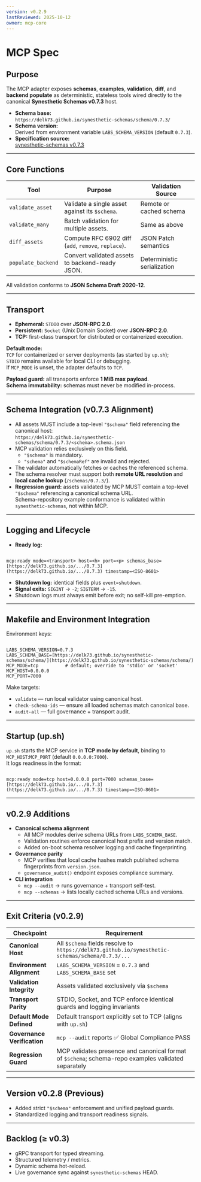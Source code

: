 ```yaml
---
version: v0.2.9
lastReviewed: 2025-10-12
owner: mcp-core
---
```


# MCP Spec

## Purpose

The MCP adapter exposes **schemas**, **examples**, **validation**, **diff**, and **backend populate** as deterministic, stateless tools wired directly to the canonical **Synesthetic Schemas v0.7.3** host.

* **Schema base:**  
  `https://delk73.github.io/synesthetic-schemas/schema/0.7.3/`
* **Schema version:**  
  Derived from environment variable `LABS_SCHEMA_VERSION` (default `0.7.3`).
* **Specification source:**  
  [synesthetic-schemas v0.7.3](https://github.com/delk73/synesthetic-schemas)

---

## Core Functions

| Tool | Purpose | Validation Source |
|------|----------|-------------------|
| `validate_asset` | Validate a single asset against its `$schema`. | Remote or cached schema |
| `validate_many` | Batch validation for multiple assets. | Same as above |
| `diff_assets` | Compute RFC 6902 diff (`add`, `remove`, `replace`). | JSON Patch semantics |
| `populate_backend` | Convert validated assets to backend-ready JSON. | Deterministic serialization |

All validation conforms to **JSON Schema Draft 2020-12**.

---

## Transport

* **Ephemeral:** `STDIO` over **JSON-RPC 2.0**.  
* **Persistent:** `Socket` (Unix Domain Socket) over **JSON-RPC 2.0**.  
* **TCP:** first-class transport for distributed or containerized execution.  

**Default mode:**  
`TCP` for containerized or server deployments (as started by `up.sh`);  
`STDIO` remains available for local CLI or debugging.  
If `MCP_MODE` is unset, the adapter defaults to `TCP`.

**Payload guard:** all transports enforce **1 MiB max payload**.  
**Schema immutability:** schemas must never be modified in-process.

---

## Schema Integration (v0.7.3 Alignment)

* All assets MUST include a top-level `"$schema"` field referencing the canonical host:  
  `https://delk73.github.io/synesthetic-schemas/schema/0.7.3/<schema>.schema.json`
* MCP validation relies exclusively on this field.  
  * `"$schema"` is mandatory.  
  * `"schema"` and `"$schemaRef"` are invalid and rejected.
* The validator automatically fetches or caches the referenced schema.  
* The schema resolver must support both **remote URL resolution** and **local cache lookup** (`/schemas/0.7.3/`).
* **Regression guard:** assets validated by MCP MUST contain a top-level `"$schema"` referencing a canonical schema URL.  
  Schema-repository example conformance is validated within `synesthetic-schemas`, not within MCP.

---

## Logging and Lifecycle

* **Ready log:**
```

mcp:ready mode=<transport> host=<h> port=<p> schemas_base=[https://delk73.github.io/.../0.7.3](https://delk73.github.io/.../0.7.3) timestamp=<ISO-8601>

```
* **Shutdown log:** identical fields plus `event=shutdown`.  
* **Signal exits:** `SIGINT` → `-2`; `SIGTERM` → `-15`.  
* Shutdown logs must always emit before exit; no self-kill pre-emption.

---

## Makefile and Environment Integration

Environment keys:
```

LABS_SCHEMA_VERSION=0.7.3
LABS_SCHEMA_BASE=[https://delk73.github.io/synesthetic-schemas/schema/](https://delk73.github.io/synesthetic-schemas/schema/)
MCP_MODE=tcp          # default; override to 'stdio' or 'socket'
MCP_HOST=0.0.0.0
MCP_PORT=7000

```

Make targets:
* `validate` — run local validator using canonical host.  
* `check-schema-ids` — ensure all loaded schemas match canonical base.  
* `audit-all` — full governance + transport audit.

---

## Startup (up.sh)

`up.sh` starts the MCP service in **TCP mode by default**, binding to  
`MCP_HOST`:`MCP_PORT` (default `0.0.0.0:7000`).  
It logs readiness in the format:
```

mcp:ready mode=tcp host=0.0.0.0 port=7000 schemas_base=[https://delk73.github.io/.../0.7.3](https://delk73.github.io/.../0.7.3) timestamp=<ISO-8601>

```

---

## v0.2.9 Additions

* **Canonical schema alignment**  
  * All MCP modules derive schema URLs from `LABS_SCHEMA_BASE`.  
  * Validation routines enforce canonical host prefix and version match.  
  * Added on-boot schema resolver logging and cache fingerprinting.
* **Governance parity**  
  * MCP verifies that local cache hashes match published schema fingerprints from `version.json`.  
  * `governance_audit()` endpoint exposes compliance summary.
* **CLI integration**  
  * `mcp --audit` → runs governance + transport self-test.  
  * `mcp --schemas` → lists locally cached schema URLs and versions.

---

## Exit Criteria (v0.2.9)

| Checkpoint | Requirement |
|-------------|-------------|
| **Canonical Host** | All `$schema` fields resolve to `https://delk73.github.io/synesthetic-schemas/schema/0.7.3/...` |
| **Environment Alignment** | `LABS_SCHEMA_VERSION` = `0.7.3` and `LABS_SCHEMA_BASE` set |
| **Validation Integrity** | Assets validated exclusively via `$schema` |
| **Transport Parity** | STDIO, Socket, and TCP enforce identical guards and logging invariants |
| **Default Mode Defined** | Default transport explicitly set to TCP (aligns with `up.sh`) |
| **Governance Verification** | `mcp --audit` reports ✅ Global Compliance PASS |
| **Regression Guard** | MCP validates presence and canonical format of `$schema`; schema-repo examples validated separately |

---

## Version v0.2.8 (Previous)

* Added strict `"$schema"` enforcement and unified payload guards.  
* Standardized logging and transport readiness signals.

---

## Backlog (≥ v0.3)

* gRPC transport for typed streaming.  
* Structured telemetry / metrics.  
* Dynamic schema hot-reload.  
* Live governance sync against `synesthetic-schemas` HEAD.